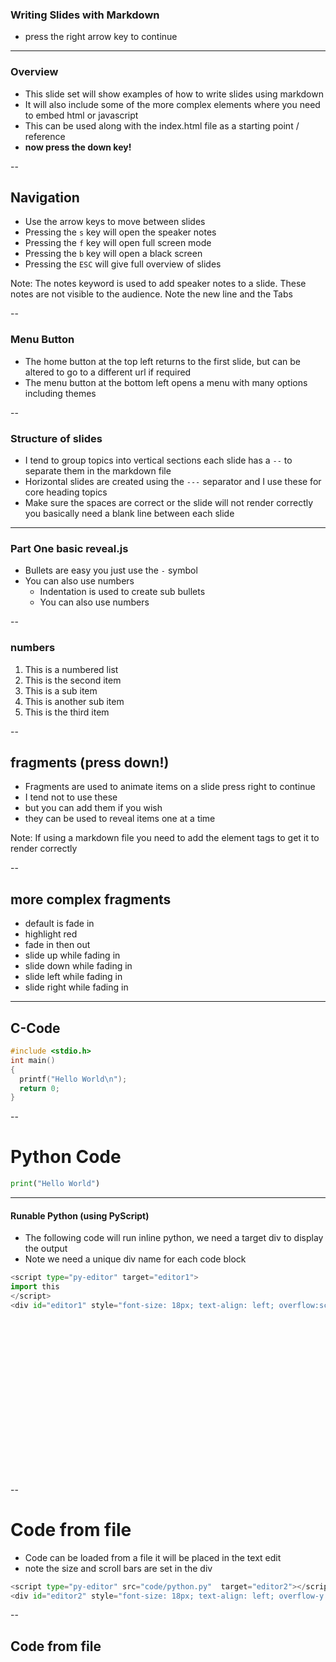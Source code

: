 ### Writing Slides with Markdown

- press the right arrow key to continue


---

### Overview

- This slide set will show examples of how to write slides using markdown
- It will also include some of the more complex elements where you need to embed html or javascript
- This can be used along with the index.html file as a starting point / reference
- **now press the down key!**

--

## Navigation 

- Use the arrow keys to move between slides
- Pressing the ```s``` key will open the speaker notes
- Pressing the ```f``` key will open full screen mode
- Pressing the ```b``` key will open a black screen
- Pressing the ```ESC``` will give full overview of slides

Note:
  The notes keyword is used to add speaker notes to a slide. 
  These notes are not visible to the audience.
  Note the new line and the Tabs

--

### Menu Button

- The home button at the top left returns to the first slide, but can be altered to go to a different url if required
- The menu button at the bottom left opens a menu with many options including themes 

--


### Structure of slides

- I tend to group topics into vertical sections each slide has a ```--``` to separate them in the markdown file
- Horizontal slides are created using the ```---``` separator and I use these for core heading topics 
- Make sure the spaces are correct or the slide will not render correctly you basically need a blank line between each slide

---


### Part One basic reveal.js

- Bullets are easy you just use the ```-``` symbol
- You can also use numbers
  - Indentation is used to create sub bullets
  - You can also use numbers

--

### numbers

1. This is a numbered list
2. This is the second item
  1. This is a sub item
  2. This is another sub item
3. This is the third item

--

## fragments (press down!)

* Fragments are used to animate items on a slide press right to continue <!-- .element: class="fragment" -->
* I tend not to use these <!-- .element: class="fragment" -->
* but you can add them if you wish <!-- .element: class="fragment" -->
* they can be used to reveal items one at a time <!-- .element: class="fragment" -->

Note:
  If using a markdown file you need to add the element tags to get it to render correctly

--

## more complex fragments

* default is fade in <!-- .element: class="fragment" -->
* highlight red <!-- .element: class="fragment highlight-red" -->
* fade in then out <!-- .element: class="fragment fade-in-then-out" -->
* slide up while fading in <!-- .element: class="fragment fade-up" -->
* slide down while fading in <!-- .element: class="fragment fade-down" -->
* slide left while fading in <!-- .element: class="fragment fade-left" -->
* slide right while fading in <!-- .element: class="fragment fade-right" -->



---

## C-Code

```c
#include <stdio.h>
int main()
{
  printf("Hello World\n");
  return 0;
}
```

--

# Python Code

```python
print("Hello World")
```

---

#### Runable Python (using PyScript)

- The following code will run inline python, we need a target div to display the output
- Note we need a unique div name for each code block

```python
<script type="py-editor" target="editor1">
import this
</script>
<div id="editor1" style="font-size: 18px; text-align: left; overflow:scroll; height:250px;"></div>
```

<script type="py-editor" target="editor1">
import this
</script>
<div id="editor1" style="font-size: 18px; text-align: left; overflow:scroll; height:250px;"></div>


--

# Code from file

- Code can be loaded from a file it will be placed in the text edit
- note the size and scroll bars are set in the div

```python
<script type="py-editor" src="code/python.py"  target="editor2"></script>
<div id="editor2" style="font-size: 18px; text-align: left; overflow-y: scroll; height:400px;"></div>
```

--

## Code from file

<script type="py-editor" src="code/python.py"  target="editor2"></script>
<div id="editor2" style="font-size: 18px; text-align: left; overflow-y: scroll; height:400px;"></div>


